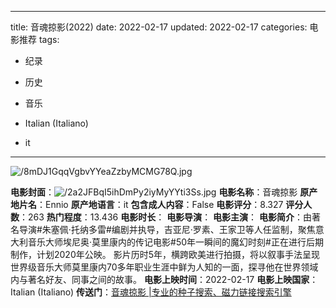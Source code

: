 
---
title: 音魂掠影(2022)
date: 2022-02-17
updated: 2022-02-17
categories: 电影推荐
tags:

- 纪录
- 历史
- 音乐

- Italian (Italiano)
- it
---

<img src="https://image.tmdb.org/t/p/original/8mDJ1GqqVgbvYYeaZzbyMCMG78Q.jpg" alt="/8mDJ1GqqVgbvYYeaZzbyMCMG78Q.jpg" title="/8mDJ1GqqVgbvYYeaZzbyMCMG78Q.jpg">

**电影封面**：<img src="https://image.tmdb.org/t/p/w200/2a2JFBqI5ihDmPy2iyMyYYti3Ss.jpg" alt="/2a2JFBqI5ihDmPy2iyMyYYti3Ss.jpg" title="/2a2JFBqI5ihDmPy2iyMyYYti3Ss.jpg">
**电影名称**：音魂掠影
**原产地片名**：Ennio
**原产地语言**：it
**包含成人内容**：False
**电影评分**：8.327
**评分人数**：263
**热门程度**：13.436
**电影时长**：
**电影导演**：
**电影主演**：
**电影简介**：由著名导演#朱塞佩·托纳多雷#编剧并执导，吉亚尼·罗素、王家卫等人任监制，聚焦意大利音乐大师埃尼奥·莫里康内的传记电影#50年一瞬间的魔幻时刻#正在进行后期制作，计划2020年公映。 影片历时5年，横跨欧美进行拍摄，将以叙事手法呈现世界级音乐大师莫里康内70多年职业生涯中鲜为人知的一面，探寻他在世界领域内与著名好友、同事之间的故事。
**电影上映时间**：2022-02-17
**电影上映国家**：Italian (Italiano)
**传送门**：[音魂掠影 |专业的种子搜索、磁力链接搜索引擎](https://movie.amd794.com:2083/?search=Ennio&ordering=&mode=match_phrase&page_size=10&page=1)

